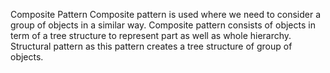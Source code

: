 Composite Pattern
Composite pattern is used where we need to consider a group of objects in a similar way. 
Composite pattern consists of objects in term of a tree structure to represent part as well as whole hierarchy. 
Structural pattern as this pattern creates a tree structure of group of objects.